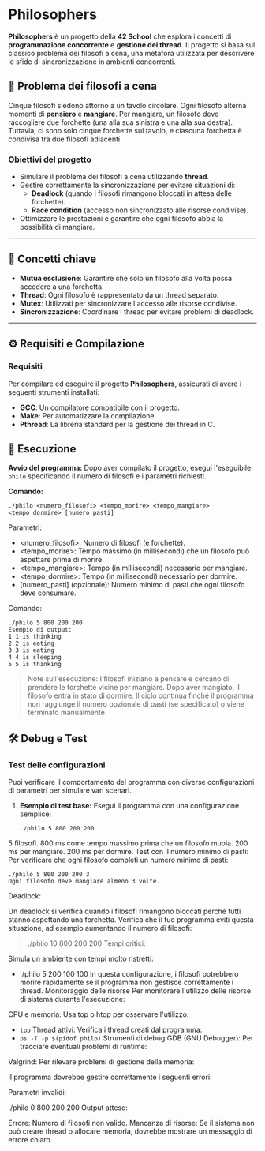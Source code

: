 # Philosophers


**Philosophers** è un progetto della **42 School** che esplora i concetti di **programmazione concorrente** e **gestione dei thread**. Il progetto si basa sul classico problema dei filosofi a cena, una metafora utilizzata per descrivere le sfide di sincronizzazione in ambienti concorrenti.

## 🧐 Problema dei filosofi a cena

Cinque filosofi siedono attorno a un tavolo circolare. Ogni filosofo alterna momenti di **pensiero** e **mangiare**. Per mangiare, un filosofo deve raccogliere due forchette (una alla sua sinistra e una alla sua destra). Tuttavia, ci sono solo cinque forchette sul tavolo, e ciascuna forchetta è condivisa tra due filosofi adiacenti.

### Obiettivi del progetto
- Simulare il problema dei filosofi a cena utilizzando **thread**.
- Gestire correttamente la sincronizzazione per evitare situazioni di:
  - **Deadlock** (quando i filosofi rimangono bloccati in attesa delle forchette).
  - **Race condition** (accesso non sincronizzato alle risorse condivise).
- Ottimizzare le prestazioni e garantire che ogni filosofo abbia la possibilità di mangiare.

---

## 🔑 Concetti chiave
- **Mutua esclusione**: Garantire che solo un filosofo alla volta possa accedere a una forchetta.
- **Thread**: Ogni filosofo è rappresentato da un thread separato.
- **Mutex**: Utilizzati per sincronizzare l'accesso alle risorse condivise.
- **Sincronizzazione**: Coordinare i thread per evitare problemi di deadlock.

---
## ⚙️ Requisiti e Compilazione

### Requisiti

Per compilare ed eseguire il progetto **Philosophers**, assicurati di avere i seguenti strumenti installati:

- **GCC**: Un compilatore compatibile con il progetto.
- **Make**: Per automatizzare la compilazione.
- **Pthread**: La libreria standard per la gestione dei thread in C.

## 🚀 Esecuzione

**Avvio del programma:**
   Dopo aver compilato il progetto, esegui l'eseguibile `philo` specificando il numero di filosofi e i parametri richiesti.

   **Comando:**
   ```
   ./philo <numero_filosofi> <tempo_morire> <tempo_mangiare> <tempo_dormire> [numero_pasti]
   ```
Parametri:

- <numero_filosofi>: Numero di filosofi (e forchette).
- <tempo_morire>: Tempo massimo (in millisecondi) che un filosofo può aspettare prima di morire.
- <tempo_mangiare>: Tempo (in millisecondi) necessario per mangiare.
- <tempo_dormire>: Tempo (in millisecondi) necessario per dormire.
- [numero_pasti] (opzionale): Numero minimo di pasti che ogni filosofo deve consumare.

Comando:
```
./philo 5 800 200 200
Esempio di output:
1 1 is thinking
2 2 is eating
3 3 is eating
4 4 is sleeping
5 5 is thinking
```
> Note sull'esecuzione:
  I filosofi iniziano a pensare e cercano di prendere le forchette vicine per mangiare.
  Dopo aver mangiato, il filosofo entra in stato di dormire.
  Il ciclo continua finché il programma non raggiunge il numero opzionale di pasti (se specificato) o viene terminato manualmente.

## 🛠️ Debug e Test

### Test delle configurazioni
Puoi verificare il comportamento del programma con diverse configurazioni di parametri per simulare vari scenari.

1. **Esempio di test base:**
   Esegui il programma con una configurazione semplice:
   ```
   ./philo 5 800 200 200
5 filosofi.
800 ms come tempo massimo prima che un filosofo muoia.
200 ms per mangiare.
200 ms per dormire.
Test con il numero minimo di pasti: Per verificare che ogni filosofo completi un numero minimo di pasti:
```
./philo 5 800 200 200 3
Ogni filosofo deve mangiare almeno 3 volte.
```
Deadlock:

Un deadlock si verifica quando i filosofi rimangono bloccati perché tutti stanno aspettando una forchetta.
Verifica che il tuo programma eviti questa situazione, ad esempio aumentando il numero di filosofi:

> ./philo 10 800 200 200
Tempi critici:

Simula un ambiente con tempi molto ristretti:
- ./philo 5 200 100 100
In questa configurazione, i filosofi potrebbero morire rapidamente se il programma non gestisce correttamente i thread.
Monitoraggio delle risorse
Per monitorare l'utilizzo delle risorse di sistema durante l'esecuzione:

CPU e memoria: Usa top o htop per osservare l'utilizzo:
- `top`
Thread attivi: Verifica i thread creati dal programma:
- `ps -T -p $(pidof philo)`
Strumenti di debug
GDB (GNU Debugger): Per tracciare eventuali problemi di runtime:

Valgrind: Per rilevare problemi di gestione della memoria:

Il programma dovrebbe gestire correttamente i seguenti errori:

Parametri invalidi:

./philo 0 800 200 200
Output atteso:

Errore: Numero di filosofi non valido.
Mancanza di risorse: Se il sistema non può creare thread o allocare memoria, dovrebbe mostrare un messaggio di errore chiaro.

